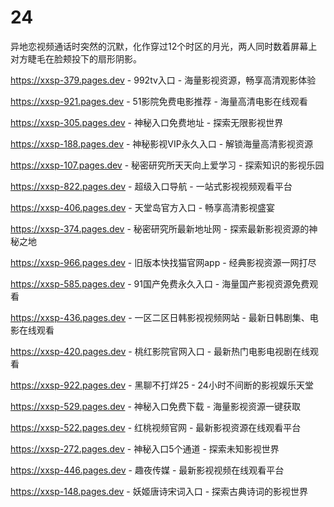 # 24
异地恋视频通话时突然的沉默，化作穿过12个时区的月光，两人同时数着屏幕上对方睫毛在脸颊投下的扇形阴影。

https://xxsp-379.pages.dev - 992tv入口 - 海量影视资源，畅享高清观影体验

https://xxsp-921.pages.dev - 51影院免费电影推荐 - 海量高清电影在线观看

https://xxsp-305.pages.dev - 神秘入口免费地址 - 探索无限影视世界

https://xxsp-188.pages.dev - 神秘影视VIP永久入口 - 解锁海量高清影视资源

https://xxsp-107.pages.dev - 秘密研究所天天向上爱学习 - 探索知识的影视乐园

https://xxsp-822.pages.dev - 超级入口导航 - 一站式影视视频观看平台

https://xxsp-406.pages.dev - 天堂岛官方入口 - 畅享高清影视盛宴

https://xxsp-374.pages.dev - 秘密研究所最新地址网 - 探索最新影视资源的神秘之地

https://xxsp-966.pages.dev - 旧版本快找猫官网app - 经典影视资源一网打尽

https://xxsp-585.pages.dev - 91国产免费永久入口 - 海量国产影视资源免费观看

https://xxsp-436.pages.dev - 一区二区日韩影视视频网站 - 最新日韩剧集、电影在线观看

https://xxsp-420.pages.dev - 桃红影院官网入口 - 最新热门电影电视剧在线观看

https://xxsp-922.pages.dev - 黑聊不打烊25 - 24小时不间断的影视娱乐天堂

https://xxsp-529.pages.dev - 神秘入口免费下载 - 海量影视资源一键获取

https://xxsp-522.pages.dev - 红桃视频官网 - 最新影视资源在线观看平台

https://xxsp-272.pages.dev - 神秘入口5个通道 - 探索未知影视世界

https://xxsp-446.pages.dev - 趣夜传媒 - 最新影视视频在线观看平台

https://xxsp-148.pages.dev - 妖姬唐诗宋词入口 - 探索古典诗词的影视世界
